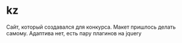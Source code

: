 # kz
Сайт, который создавался для конкурса. Макет пришлось делать самому. Адаптива нет, есть пару плагинов на jquery

